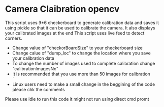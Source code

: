 # Camera Claibration opencv 
This script uses 9*6 checkerboard to generate calibration data and saves it using pickle so that it can be used to calibrate the camera. It also displays your calibrated images at the end
This script uses live feed to detect corners.

 <ul>
  <li>Change value of "checkorBoardSize" to your checkerboard size</li>
  <li>Change calue of "dump_loc" to change the location where you save your calibration data</li>
  <li>To change the number of images used to complete calibration change "calibrationImagesNo"</li>
  <li>It is recommended that you use more than 50 images for calibration</li>
 `<li>Linux users need to make a small change in the beggining of the code please chk the comments</ul> 

Please use idle to run this code it might not run using direct cmd promt
